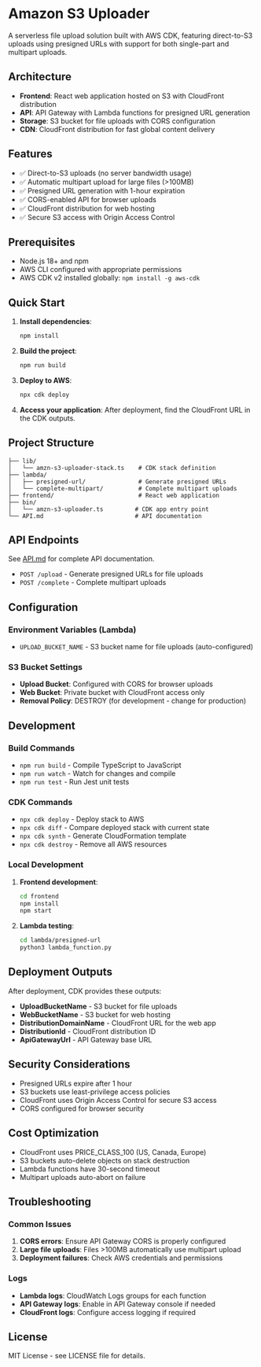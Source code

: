 # Amazon S3 Uploader

A serverless file upload solution built with AWS CDK, featuring direct-to-S3 uploads using presigned URLs with support for both single-part and multipart uploads.

## Architecture

- **Frontend**: React web application hosted on S3 with CloudFront distribution
- **API**: API Gateway with Lambda functions for presigned URL generation
- **Storage**: S3 bucket for file uploads with CORS configuration
- **CDN**: CloudFront distribution for fast global content delivery

## Features

- ✅ Direct-to-S3 uploads (no server bandwidth usage)
- ✅ Automatic multipart upload for large files (>100MB)
- ✅ Presigned URL generation with 1-hour expiration
- ✅ CORS-enabled API for browser uploads
- ✅ CloudFront distribution for web hosting
- ✅ Secure S3 access with Origin Access Control

## Prerequisites

- Node.js 18+ and npm
- AWS CLI configured with appropriate permissions
- AWS CDK v2 installed globally: `npm install -g aws-cdk`

## Quick Start

1. **Install dependencies**:
   ```bash
   npm install
   ```

2. **Build the project**:
   ```bash
   npm run build
   ```

3. **Deploy to AWS**:
   ```bash
   npx cdk deploy
   ```

4. **Access your application**:
   After deployment, find the CloudFront URL in the CDK outputs.

## Project Structure

```
├── lib/
│   └── amzn-s3-uploader-stack.ts    # CDK stack definition
├── lambda/
│   ├── presigned-url/               # Generate presigned URLs
│   └── complete-multipart/          # Complete multipart uploads
├── frontend/                        # React web application
├── bin/
│   └── amzn-s3-uploader.ts         # CDK app entry point
└── API.md                          # API documentation
```

## API Endpoints

See [API.md](./API.md) for complete API documentation.

- `POST /upload` - Generate presigned URLs for file uploads
- `POST /complete` - Complete multipart uploads

## Configuration

### Environment Variables (Lambda)
- `UPLOAD_BUCKET_NAME` - S3 bucket name for file uploads (auto-configured)

### S3 Bucket Settings
- **Upload Bucket**: Configured with CORS for browser uploads
- **Web Bucket**: Private bucket with CloudFront access only
- **Removal Policy**: DESTROY (for development - change for production)

## Development

### Build Commands

- `npm run build` - Compile TypeScript to JavaScript
- `npm run watch` - Watch for changes and compile
- `npm run test` - Run Jest unit tests

### CDK Commands

- `npx cdk deploy` - Deploy stack to AWS
- `npx cdk diff` - Compare deployed stack with current state
- `npx cdk synth` - Generate CloudFormation template
- `npx cdk destroy` - Remove all AWS resources

### Local Development

1. **Frontend development**:
   ```bash
   cd frontend
   npm install
   npm start
   ```

2. **Lambda testing**:
   ```bash
   cd lambda/presigned-url
   python3 lambda_function.py
   ```

## Deployment Outputs

After deployment, CDK provides these outputs:

- **UploadBucketName** - S3 bucket for file uploads
- **WebBucketName** - S3 bucket for web hosting
- **DistributionDomainName** - CloudFront URL for the web app
- **DistributionId** - CloudFront distribution ID
- **ApiGatewayUrl** - API Gateway base URL

## Security Considerations

- Presigned URLs expire after 1 hour
- S3 buckets use least-privilege access policies
- CloudFront uses Origin Access Control for secure S3 access
- CORS configured for browser security

## Cost Optimization

- CloudFront uses PRICE_CLASS_100 (US, Canada, Europe)
- S3 buckets auto-delete objects on stack destruction
- Lambda functions have 30-second timeout
- Multipart uploads auto-abort on failure

## Troubleshooting

### Common Issues

1. **CORS errors**: Ensure API Gateway CORS is properly configured
2. **Large file uploads**: Files >100MB automatically use multipart upload
3. **Deployment failures**: Check AWS credentials and permissions

### Logs

- **Lambda logs**: CloudWatch Logs groups for each function
- **API Gateway logs**: Enable in API Gateway console if needed
- **CloudFront logs**: Configure access logging if required

## License

MIT License - see LICENSE file for details.

